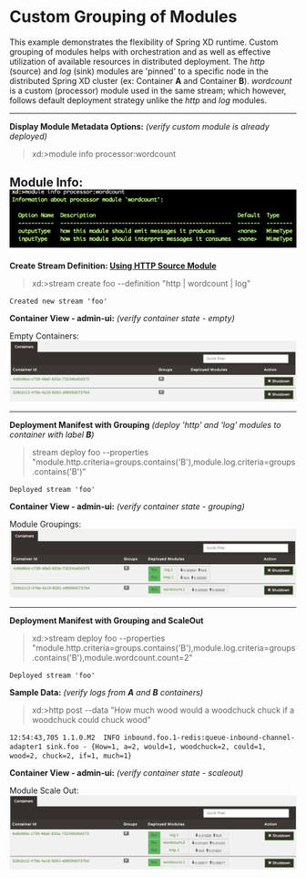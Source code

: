 Custom Grouping of Modules
==========================

This example demonstrates the flexibility of Spring XD runtime. Custom grouping of modules helps with orchestration and as well as effective utilization of available resources in distributed deployment. The _http_ (source) and _log_ (sink) modules are 'pinned' to a specific node in the distributed Spring XD cluster (ex: Container **A** and Container **B**). _wordcount_ is a custom (processor) module used in the same stream; which however, follows default deployment strategy unlike the _http_ and _log_ modules.

---

**Display Module Metadata Options:** _(verify custom module is already deployed)_
> xd:>module info processor:wordcount

Module Info:
![Info](/wordcount-grouping/src/main/resources/module-info.png)
---
 
**Create Stream Definition: [Using HTTP Source Module](https://github.com/spring-projects/spring-xd/wiki/Sources#http)**
> xd:>stream create foo --definition "http | wordcount | log"

```
Created new stream 'foo'
```

**Container View - admin-ui:** _(verify container state - empty)_

Empty Containers:
![Empty Containers](/wordcount-grouping/src/main/resources/empty-containers.png)

---

**Deployment Manifest with Grouping** _(deploy 'http' and 'log' modules to container with label **B**)_
>stream deploy foo --properties "module.http.criteria=groups.contains('B'),module.log.criteria=groups.contains('B')"

```
Deployed stream 'foo'
```

**Container View - admin-ui:** _(verify container state - grouping)_

Module Groupings:
![Module Groupings](/wordcount-grouping/src/main/resources/module_grouping.png)

---

**Deployment Manifest with Grouping and ScaleOut**
>xd:>stream deploy foo --properties "module.http.criteria=groups.contains('B'),module.log.criteria=groups.contains('B'),module.wordcount.count=2"

```
Deployed stream 'foo'
```

**Sample Data:** _(verify logs from **A** and **B** containers)_
> xd:>http post --data "How much wood would a woodchuck chuck if a woodchuck could chuck wood"

```
12:54:43,705 1.1.0.M2  INFO inbound.foo.1-redis:queue-inbound-channel-adapter1 sink.foo - {How=1, a=2, would=1, woodchuck=2, could=1, wood=2, chuck=2, if=1, much=1}
```

**Container View - admin-ui:** _(verify container state - scaleout)_

Module Scale Out:
![Module Scale Out](/wordcount-grouping/src/main/resources/custom_module_scaleout.png)



